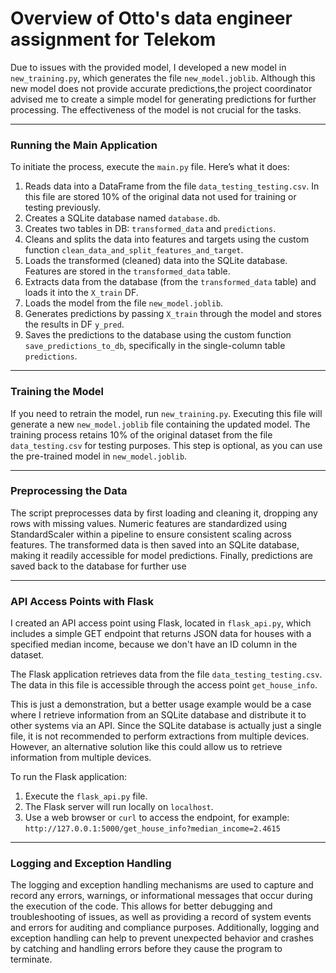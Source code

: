 # Overview of Otto's data engineer assignment for Telekom

Due to issues with the provided model, I developed a new model in `new_training.py`, which generates the file `new_model.joblib`. Although this new model does not provide accurate predictions,the project coordinator advised me to create a simple model for generating predictions for further processing. The effectiveness of the model is not crucial for the tasks.

---

### Running the Main Application

To initiate the process, execute the `main.py` file. Here’s what it does:

1. Reads data into a DataFrame from the file `data_testing_testing.csv`. In this file are stored 10% of the original data not used for training or testing previously.
2. Creates a SQLite database named `database.db`.
3. Creates two tables in DB: `transformed_data` and `predictions`.
4. Cleans and splits the data into features and targets using the custom function `clean_data_and_split_features_and_target`.
5. Loads the transformed (cleaned) data into the SQLite database. Features are stored in the `transformed_data` table.
4. Extracts data from the database (from the `transformed_data` table) and loads it into the `X_train` DF.
5. Loads the model from the file `new_model.joblib`.
6. Generates predictions by passing `X_train` through the model and stores the results in DF `y_pred`.
5. Saves the predictions to the database using the custom function `save_predictions_to_db`, specifically in the single-column table `predictions`.

---

### Training the Model


If you need to retrain the model, run `new_training.py`. Executing this file will generate a new `new_model.joblib` file containing the updated model. The training process retains 10% of the original dataset from the file `data_testing.csv` for testing purposes. This step is optional, as you can use the pre-trained model in `new_model.joblib`.

---

### Preprocessing the Data

The script preprocesses data by first loading and cleaning it, dropping any rows with missing values. Numeric features are standardized using StandardScaler within a pipeline to ensure consistent scaling across features. The transformed data is then saved into an SQLite database, making it readily accessible for model predictions. Finally, predictions are saved back to the database for further use

---

### API Access Points with Flask

I created an API access point using Flask, located in `flask_api.py`, which includes a simple GET endpoint that returns JSON data for houses with a specified median income, because we don't have an ID column in the dataset.

The Flask application retrieves data from the file `data_testing_testing.csv`. The data in this file is accessible through the access point `get_house_info`. 

This is just a demonstration, but a better usage example would be a case where I retrieve information from an SQLite database and distribute it to other systems via an API. Since the SQLite database is actually just a single file, it is not recommended to perform extractions from multiple devices. However, an alternative solution like this could allow us to retrieve information from multiple devices.

To run the Flask application:

1. Execute the `flask_api.py` file.
2. The Flask server will run locally on `localhost`.
3. Use a web browser or `curl` to access the endpoint, for example: `http://127.0.0.1:5000/get_house_info?median_income=2.4615`


---

### Logging and Exception Handling

The logging and exception handling mechanisms are used to capture and record any errors, warnings, or informational messages that occur during the execution of the code. This allows for better debugging and troubleshooting of issues, as well as providing a record of system events and errors for auditing and compliance purposes. Additionally, logging and exception handling can help to prevent unexpected behavior and crashes by catching and handling errors before they cause the program to terminate.
